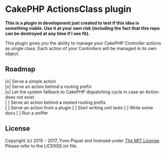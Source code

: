 # CakePHP ActionsClass plugin

**This is a plugin in development just created to test if this idea is something viable. Use it at your own risk (including the fact that this repo can be destroyed at any time if I see fit).** 

This plugin gives you the ability to manage your CakePHP Controller actions as single class. Each action of your Controllers will be managed in its own object.

## Roadmap

[x] Serve a simple action  
[x] Serve an action behind a routing prefix  
[x] Let the system fallback to CakePHP dispatching cycle in case an Action does not exist  
[ ] Serve an action behind a nested routing prefix  
[ ] Serve an action from a plugin
[ ] Start writing unit tests
[ ] Write some docs
[ ] Run a sniffer

## License

Copyright (c) 2015 - 2017, Yves Piquel and licensed under [The MIT License](http://opensource.org/licenses/mit-license.php).
Please refer to the LICENSE.txt file.